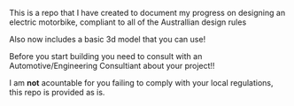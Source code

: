 This is a repo that I have created to document my progress on designing an electric motorbike, compliant to all of the Australlian design rules

Also now includes a basic 3d model that you can use!



Before you start building you need to consult with an Automotive/Engineering Consultiant about your project!!

I am **not** acountable for you failing to comply with your local regulations, this repo is provided as is.

